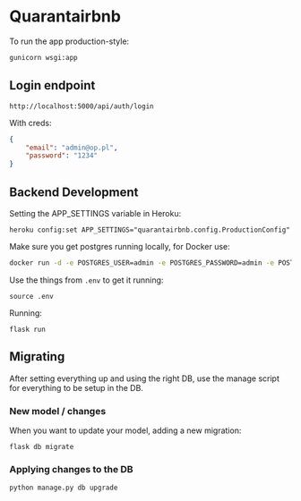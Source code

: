# Quarantairbnb

To run the app production-style:

```bash
gunicorn wsgi:app
```

## Login endpoint

```
http://localhost:5000/api/auth/login
```

With creds:

```json
{
	"email": "admin@op.pl",
	"password": "1234"
}
```

## Backend Development

Setting the APP_SETTINGS variable in Heroku:

```
heroku config:set APP_SETTINGS="quarantairbnb.config.ProductionConfig"
```

Make sure you get postgres running locally, for Docker use:

```bash
docker run -d -e POSTGRES_USER=admin -e POSTGRES_PASSWORD=admin -e POSTGRES_DB=quarant --name quarant -p 5432:5432 postgres:11-alpine
```

Use the things from `.env` to get it running:

```
source .env
```

Running:

```
flask run
```


## Migrating

After setting everything up and using the right DB, use the manage script for 
everything to be setup in the DB.

### New model / changes
When you want to update your model, adding a new migration:

```
flask db migrate
```

### Applying changes to the DB

```
python manage.py db upgrade
```